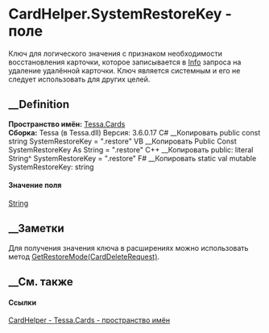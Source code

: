 # CardHelper.SystemRestoreKey - поле
Ключ для логического значения с признаком необходимости восстановления
карточки, которое записывается в
[Info](P_Tessa_Cards_CardInfoStorageObject_Info.htm) запроса на удаление
удалённой карточки. Ключ является системным и его не следует использовать для
других целей.
## __Definition
 **Пространство имён:** [Tessa.Cards](N_Tessa_Cards.htm)  
 **Сборка:** Tessa (в Tessa.dll) Версия: 3.6.0.17
C# __Копировать
     public const string SystemRestoreKey = ".restore"
VB __Копировать
     Public Const SystemRestoreKey As String = ".restore"
C++ __Копировать
     public:
    literal String^ SystemRestoreKey = ".restore"
F# __Копировать
     static val mutable SystemRestoreKey: string
#### Значение поля
[String](https://learn.microsoft.com/dotnet/api/system.string)
##  __Заметки
Для получения значения ключа в расширениях можно использовать метод
[GetRestoreMode(CardDeleteRequest)](M_Tessa_Cards_CardRequestExtensions_GetRestoreMode.htm).
## __См. также
#### Ссылки
[CardHelper - ](T_Tessa_Cards_CardHelper.htm)
[Tessa.Cards - пространство имён](N_Tessa_Cards.htm)
